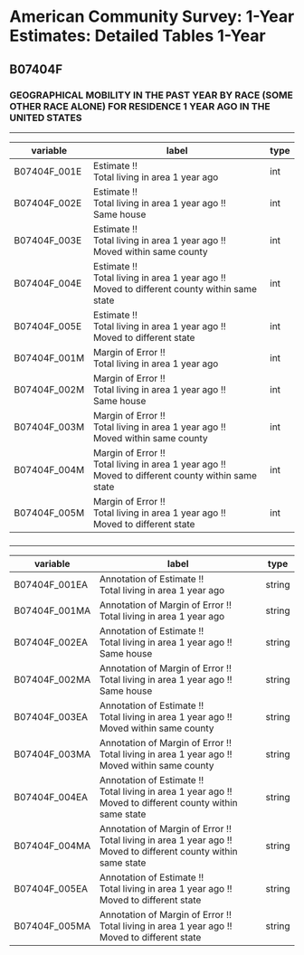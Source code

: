 # American Community Survey: 1-Year Estimates: Detailed Tables 1-Year

## B07404F

### GEOGRAPHICAL MOBILITY IN THE PAST YEAR BY RACE (SOME OTHER RACE ALONE) FOR RESIDENCE 1 YEAR AGO IN THE UNITED STATES

___

| variable | label | type |
| ----- | ----- | ----- |
| B07404F_001E | Estimate !!<br>Total living in area 1 year ago | int |
| B07404F_002E | Estimate !!<br>Total living in area 1 year ago !!<br>Same house | int |
| B07404F_003E | Estimate !!<br>Total living in area 1 year ago !!<br>Moved within same county | int |
| B07404F_004E | Estimate !!<br>Total living in area 1 year ago !!<br>Moved to different county within same state | int |
| B07404F_005E | Estimate !!<br>Total living in area 1 year ago !!<br>Moved to different state | int |
| B07404F_001M | Margin of Error !!<br>Total living in area 1 year ago | int |
| B07404F_002M | Margin of Error !!<br>Total living in area 1 year ago !!<br>Same house | int |
| B07404F_003M | Margin of Error !!<br>Total living in area 1 year ago !!<br>Moved within same county | int |
| B07404F_004M | Margin of Error !!<br>Total living in area 1 year ago !!<br>Moved to different county within same state | int |
| B07404F_005M | Margin of Error !!<br>Total living in area 1 year ago !!<br>Moved to different state | int |
### 

___

| variable | label | type |
| ----- | ----- | ----- |
| B07404F_001EA | Annotation of Estimate !!<br>Total living in area 1 year ago | string |
| B07404F_001MA | Annotation of Margin of Error !!<br>Total living in area 1 year ago | string |
| B07404F_002EA | Annotation of Estimate !!<br>Total living in area 1 year ago !!<br>Same house | string |
| B07404F_002MA | Annotation of Margin of Error !!<br>Total living in area 1 year ago !!<br>Same house | string |
| B07404F_003EA | Annotation of Estimate !!<br>Total living in area 1 year ago !!<br>Moved within same county | string |
| B07404F_003MA | Annotation of Margin of Error !!<br>Total living in area 1 year ago !!<br>Moved within same county | string |
| B07404F_004EA | Annotation of Estimate !!<br>Total living in area 1 year ago !!<br>Moved to different county within same state | string |
| B07404F_004MA | Annotation of Margin of Error !!<br>Total living in area 1 year ago !!<br>Moved to different county within same state | string |
| B07404F_005EA | Annotation of Estimate !!<br>Total living in area 1 year ago !!<br>Moved to different state | string |
| B07404F_005MA | Annotation of Margin of Error !!<br>Total living in area 1 year ago !!<br>Moved to different state | string |

